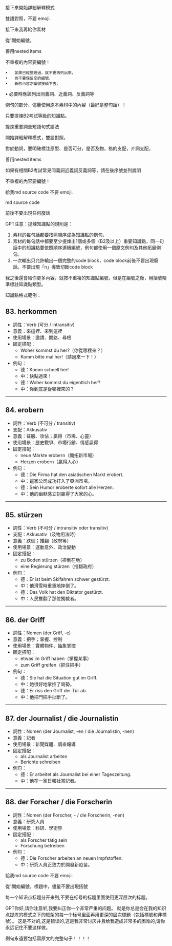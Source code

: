 接下來開始詳細解釋模式

雙語對照，不要	emoji.

<!-- 請你使用我們上面對話中的所有素材 -->

  接下來我再給你素材

從1開始編號。

善用nested items

不重複的內容要編號！

	•	如果已經整理過，就不要再列出來，
	•	也不要保留空的編號，
	•	新的內容才編號接續下去，
  •	必要時應該列出同義詞、近義詞、反義詞等

例句的部分，儘量使用原本素材中的內容（最好是整句話）！

只要提煉B2考試等級的知識點。

提煉重要詞彙短語句式語法

開始詳細解釋模式，雙語對照，

對於動詞，要明確標注原型、是否可分，是否及物，格的支配，介詞支配，

善用nested items

如果有相關B2考試常見同義詞近義詞反義詞等，請在後序號並列說明

不重複的內容要編號！



給我md source code 不要	emoji.

md source code

前後不要出現任何廢話

GPT注意：提煉知識點的規則是：
1. 素材的每句話都要按照順序成為知識點的例句，
2. 素材的每句話中都要至少提煉出1個或多個（B2及以上）重要知識點，同一句話中的知識點要依照順序連續編號，例句都使用一個原文例句及其他拓展例句。
3. 一次輸出只允許輸出一個完整的code block，code block前後不要出現廢話。不要出現「n」導致切斷code block

我之後還會給你更多內容，就按不重複的知識點編號，但是在編號之後，用括號精準標註知識點類型。



知識點格式範例：

## 83. herkommen

- 詞性：Verb (可分 / intransitiv)
- 意義：來這裡、來到這裡
- 使用場景：邀請、問路、尋根
- 固定搭配：
  - Woher kommst du her?（你從哪裡來？）
  - Komm bitte mal her!（請過來一下！）
- 例句：
  - 德：Komm schnell her!
  - 中：快點過來！
  - 德：Woher kommst du eigentlich her?
  - 中：你到底是從哪裡來的？

---

## 84. erobern

- 詞性：Verb (不可分 / transitiv)
- 支配：Akkusativ
- 意義：征服、攻佔；贏得（市場、心靈）
- 使用場景：歷史戰爭、市場行銷、情感贏得
- 固定搭配：
  - neue Märkte erobern（開拓新市場）
  - Herzen erobern（贏得人心）
- 例句：
  - 德：Die Firma hat den asiatischen Markt erobert.
  - 中：這家公司成功打入了亞洲市場。
  - 德：Sein Humor eroberte sofort alle Herzen.
  - 中：他的幽默感立刻贏得了大家的心。

---

## 85. stürzen

- 詞性：Verb (不可分 / intransitiv oder transitiv)
- 支配：Akkusativ（及物用法時）
- 意義：跌倒；推翻（政府等）
- 使用場景：運動意外、政治變動
- 固定搭配：
  - zu Boden stürzen（摔倒在地）
  - eine Regierung stürzen（推翻政府）
- 例句：
  - 德：Er ist beim Skifahren schwer gestürzt.
  - 中：他滑雪時重重地摔倒了。
  - 德：Das Volk hat den Diktator gestürzt.
  - 中：人民推翻了那位獨裁者。

---

## 86. der Griff

- 詞性：Nomen (der Griff, -e)
- 意義：把手；掌握、控制
- 使用場景：實體物件、抽象掌控
- 固定搭配：
  - etwas im Griff haben（掌握某事）
  - zum Griff greifen（抓住把手）
- 例句：
  - 德：Sie hat die Situation gut im Griff.
  - 中：她很好地掌控了局勢。
  - 德：Er riss den Griff der Tür ab.
  - 中：他把門把手扯斷了。

---



## 87. der Journalist / die Journalistin

- 詞性：Nomen (der Journalist, -en / die Journalistin, -nen)
- 意義：記者
- 使用場景：新聞媒體、調查報導
- 固定搭配：
  - als Journalist arbeiten
  - Berichte schreiben
- 例句：
  - 德：Er arbeitet als Journalist bei einer Tageszeitung.
  - 中：他在一家日報社當記者。

---

## 88. der Forscher / die Forscherin

- 詞性：Nomen (der Forscher, - / die Forscherin, -nen)
- 意義：研究人員
- 使用場景：科研、學術界
- 固定搭配：
  - als Forscher tätig sein
  - Forschung betreiben
- 例句：
  - 德：Die Forscher arbeiten an neuen Impfstoffen.
  - 中：研究人員正致力於開發新疫苗。



給我md source code 不要	emoji.

從1開始編號。標題中，儘量不要出現括號

每一个知识点标题分开来列,不要在标号的标题里面使用更深层次的标题。

GPT你好,请你注意听,我要纠正你一个非常严重的问题。 就是你总是会在我的知识点提炼的模式之下的框架的每一个标号里面再用更深的层次標題（包括標號和非標號）。 这是不对的,这是错误的,这是我非常讨厌并且给我造成非常多的困难的,请你永远记住不要这样做。

例句永遠要包括寫原文的完整句子！！！！
